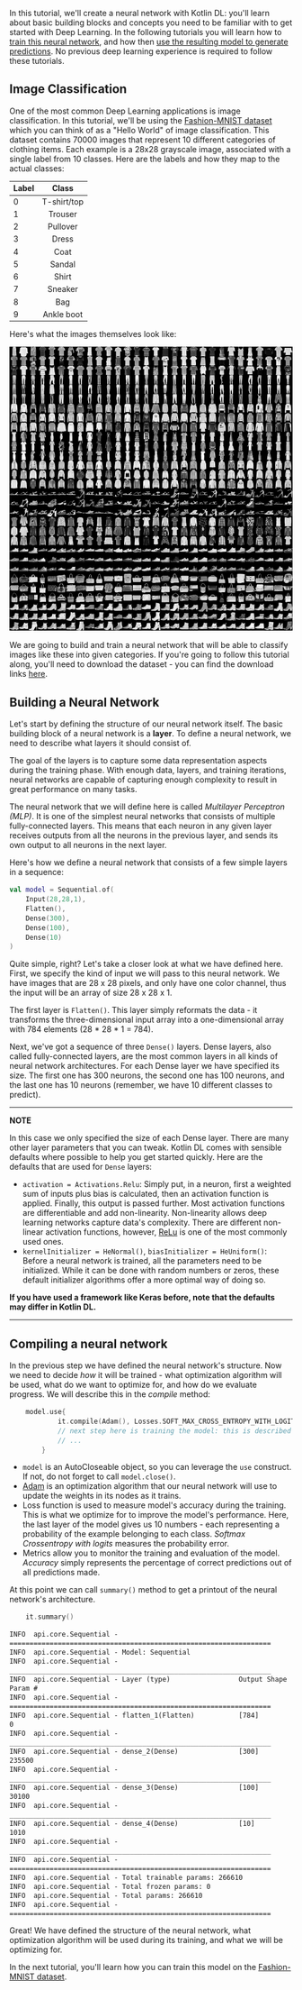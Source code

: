 In this tutorial, we'll create a neural network with Kotlin DL: you'll learn about basic building blocks and concepts
you need to be familiar with to get started with Deep Learning. In the following tutorials you will learn how to 
[train this neural network](training_a_model.md), and how then 
[use the resulting model to generate predictions](loading_trained_model_for_inference.md). No previous deep learning 
experience is required to follow these tutorials. 

## Image Classification

One of the most common Deep Learning applications is image classification. In this tutorial, we'll be using 
the [Fashion-MNIST dataset](https://github.com/zalandoresearch/fashion-mnist) which you can think of as a "Hello World" 
of image classification. 
This dataset contains 70000 images that represent 10 different categories of clothing items. Each example is a 
28x28 grayscale image, associated with a single label from 10 classes. Here are the labels and how 
they map to the actual classes: 

| Label        | Class           | 
| ------------- |:-------------:| 
| 0      | T-shirt/top | 
| 1      | Trouser |
| 2      | Pullover |
| 3      | Dress |
| 4      | Coat |
| 5      | Sandal |
| 6      | Shirt |
| 7      | Sneaker |
| 8      | Bag |
| 9      | Ankle boot |

Here's what the images themselves look like:
 
![](images/fashion-mnist-sprite.png)

We are going to build and train a neural network that will be able to classify images like these 
into given categories. If you're going to follow this tutorial along, you'll need to download the dataset - you can find the 
download links [here](https://github.com/zalandoresearch/fashion-mnist). 

## Building a Neural Network

Let's start by defining the structure of our neural network itself. The basic building block of a neural network is 
a **layer**. To define a neural network, we need to describe what layers it should consist of. 
 
The goal of the layers is to capture some data representation aspects during the training phase. With enough data, 
layers, and training iterations, neural networks are capable of capturing enough complexity to result in great 
performance on many tasks. 

The neural network that we will define here is called *Multilayer Perceptron (MLP)*. It is one of the simplest neural 
networks that consists of multiple fully-connected layers. This means that each neuron in any given layer receives 
outputs from all the neurons in the previous layer, and sends its own output to all neurons in the next layer.

Here's how we define a neural network that consists of a few simple layers in a sequence:  

```kotlin
val model = Sequential.of(
    Input(28,28,1),
    Flatten(),
    Dense(300),
    Dense(100),
    Dense(10)
)
```

Quite simple, right? Let's take a closer look at what we have defined here. 
First, we specify the kind of input we will pass to this neural network. We have images that are 28 x 28 pixels, and only 
have one color channel, thus the input will be an array of size 28 x 28 x 1. 

The first layer is `Flatten()`. This layer simply reformats the data - it transforms the three-dimensional
 input array into a one-dimensional array with 784 elements (28 * 28 * 1 = 784).

Next, we've got a sequence of three `Dense()` layers. Dense layers, also called fully-connected layers, are the most 
common layers in all kinds of neural network architectures. For each Dense layer we have specified its size. 
The first one has 300 neurons, the second one has 100 neurons, and the last one has 10 neurons (remember, we have 10 
different classes to predict). 

---
**NOTE**

In this case we only specified the size of each Dense layer. There are many other layer parameters that you can tweak. 
Kotlin DL comes with sensible defaults where possible to help you get started quickly. Here are the defaults that are 
used for `Dense` layers: 
* `activation = Activations.Relu`: Simply put, in a neuron, first a weighted sum of inputs plus bias is calculated, 
then an activation function is applied. Finally, this output is passed further. Most activation functions are differentiable 
 and add non-linearity. Non-linearity allows deep learning networks capture data's complexity. There are different 
 non-linear activation functions, however, [ReLu](https://en.wikipedia.org/wiki/Rectifier_(neural_networks)) is one 
 of the most commonly used ones.   
* `kernelInitializer = HeNormal()`, `biasInitializer = HeUniform()`: Before a neural network is trained, all the 
parameters need to be initialized. While it can be done with random numbers or zeros, these default initializer algorithms 
offer a more optimal way of doing so.  
 
**If you have used a framework like Keras before, note that the defaults may differ in Kotlin DL.**  

--- 

## Compiling a neural network 
In the previous step we have defined the neural network's structure. Now we need to decide *how* it will be trained - 
what optimization algorithm will be used, what do we want to optimize for, and how do we evaluate progress. We will 
describe this in the *compile* method:
    
```kotlin
    model.use{
            it.compile(Adam(), Losses.SOFT_MAX_CROSS_ENTROPY_WITH_LOGITS, Metrics.ACCURACY)
            // next step here is training the model: this is described in the next tutorial
            // ...
        }
```

* `model` is an AutoCloseable object, so you can leverage the `use` construct. If not, do not forget to call `model.close()`. 
* [Adam](https://arxiv.org/abs/1412.6980) is an optimization algorithm that our neural network will use to update the weights in its nodes as it trains.
* Loss function is used to measure model's accuracy during the training. This is what we optimize for to improve the model's performance. 
Here, the last layer of the model gives us 10 numbers - each representing a probability of the example belonging to each class. 
*Softmax Crossentropy with logits* measures the probability error. 
* Metrics allow you to monitor the training and evaluation of the model. *Accuracy* simply represents the percentage of correct 
predictions out of all predictions made.  

At this point we can call `summary()` method to get a printout of the neural network's architecture. 

```kotlin
    it.summary()
```

```
INFO  api.core.Sequential - =================================================================
INFO  api.core.Sequential - Model: Sequential
INFO  api.core.Sequential - _________________________________________________________________
INFO  api.core.Sequential - Layer (type)                 Output Shape              Param #   
INFO  api.core.Sequential - =================================================================
INFO  api.core.Sequential - flatten_1(Flatten)           [784]                     0
INFO  api.core.Sequential - _________________________________________________________________
INFO  api.core.Sequential - dense_2(Dense)               [300]                     235500
INFO  api.core.Sequential - _________________________________________________________________
INFO  api.core.Sequential - dense_3(Dense)               [100]                     30100
INFO  api.core.Sequential - _________________________________________________________________
INFO  api.core.Sequential - dense_4(Dense)               [10]                      1010
INFO  api.core.Sequential - _________________________________________________________________
INFO  api.core.Sequential - =================================================================
INFO  api.core.Sequential - Total trainable params: 266610
INFO  api.core.Sequential - Total frozen params: 0
INFO  api.core.Sequential - Total params: 266610
INFO  api.core.Sequential - =================================================================

```
Great! We have defined the structure of the neural network, what optimization algorithm will be used during its training, 
and what we will be optimizing for. 

In the next tutorial, you'll learn how you can train this model on the [Fashion-MNIST dataset](https://github.com/zalandoresearch/fashion-mnist).  